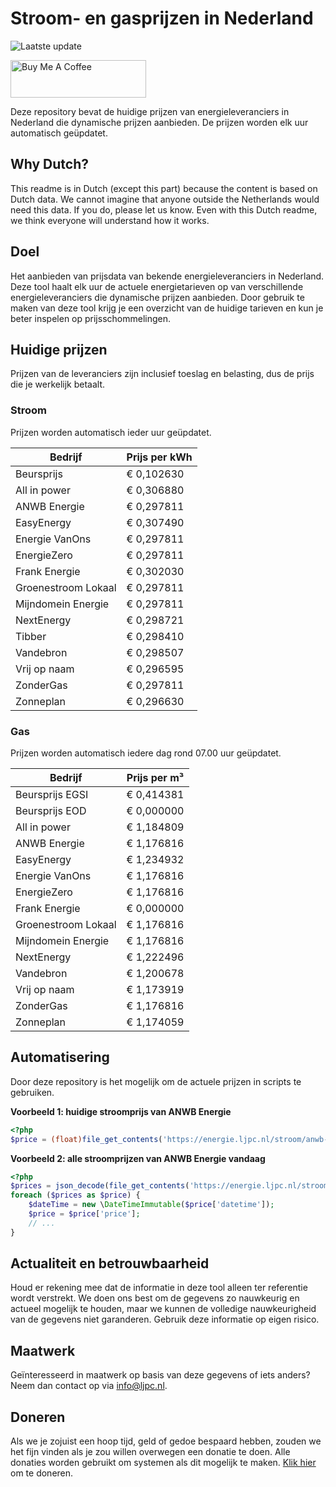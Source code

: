 # Stroom- en gasprijzen in Nederland

![Laatste update](https://img.shields.io/badge/laatste%20update-2023--12--01%2001%3A00%20CET-brightgreen)

<a href="https://www.buymeacoffee.com/Lars-" target="_blank"><img src="https://cdn.buymeacoffee.com/buttons/v2/default-orange.png" alt="Buy Me A Coffee" height="60" style="height: 60px !important;width: 217px !important;" ></a>

Deze repository bevat de huidige prijzen van energieleveranciers in Nederland die dynamische prijzen aanbieden. De prijzen worden elk uur automatisch geüpdatet.

## Why Dutch?

This readme is in Dutch (except this part) because the content is based on Dutch data. We cannot imagine that anyone outside the Netherlands would need this data. If you do, please let us know. Even with this Dutch readme, we think
everyone will understand how it works.

## Doel

Het aanbieden van prijsdata van bekende energieleveranciers in Nederland. Deze tool haalt elk uur de actuele energietarieven op van verschillende energieleveranciers die dynamische prijzen aanbieden. Door gebruik te maken van deze tool
krijg je een overzicht van de huidige tarieven en kun je beter inspelen op prijsschommelingen.

## Huidige prijzen

Prijzen van de leveranciers zijn inclusief toeslag en belasting, dus de prijs die je werkelijk betaalt.

### Stroom

Prijzen worden automatisch ieder uur geüpdatet.

 Bedrijf | Prijs per kWh 
---------|---------------
Beursprijs | € 0,102630
All in power | € 0,306880
ANWB Energie | € 0,297811
EasyEnergy | € 0,307490
Energie VanOns | € 0,297811
EnergieZero | € 0,297811
Frank Energie | € 0,302030
Groenestroom Lokaal | € 0,297811
Mijndomein Energie | € 0,297811
NextEnergy | € 0,298721
Tibber | € 0,298410
Vandebron | € 0,298507
Vrij op naam | € 0,296595
ZonderGas | € 0,297811
Zonneplan | € 0,296630


### Gas

Prijzen worden automatisch iedere dag rond 07.00 uur geüpdatet.

 Bedrijf | Prijs per m³ 
---------|--------------
Beursprijs EGSI | € 0,414381
Beursprijs EOD | € 0,000000
All in power | € 1,184809
ANWB Energie | € 1,176816
EasyEnergy | € 1,234932
Energie VanOns | € 1,176816
EnergieZero | € 1,176816
Frank Energie | € 0,000000
Groenestroom Lokaal | € 1,176816
Mijndomein Energie | € 1,176816
NextEnergy | € 1,222496
Vandebron | € 1,200678
Vrij op naam | € 1,173919
ZonderGas | € 1,176816
Zonneplan | € 1,174059


## Automatisering

Door deze repository is het mogelijk om de actuele prijzen in scripts te gebruiken.

**Voorbeeld 1: huidige stroomprijs van ANWB Energie**

```php
<?php
$price = (float)file_get_contents('https://energie.ljpc.nl/stroom/anwb-energie-nu.txt');

```

**Voorbeeld 2: alle stroomprijzen van ANWB Energie vandaag**

```php
<?php
$prices = json_decode(file_get_contents('https://energie.ljpc.nl/stroom/all-in-power-vandaag.json'),true);
foreach ($prices as $price) {
    $dateTime = new \DateTimeImmutable($price['datetime']);
    $price = $price['price'];
    // ...
}
```

## Actualiteit en betrouwbaarheid

Houd er rekening mee dat de informatie in deze tool alleen ter referentie wordt verstrekt. We doen ons best om de gegevens zo nauwkeurig en actueel mogelijk te houden, maar we kunnen de volledige nauwkeurigheid van de gegevens niet
garanderen. Gebruik deze informatie op eigen risico.

## Maatwerk

Geïnteresseerd in maatwerk op basis van deze gegevens of iets anders? Neem dan contact op
via [info@ljpc.nl](mailto:info@ljpc.nl?subject=Energie%20prijzen).

## Doneren

Als we je zojuist een hoop tijd, geld of gedoe bespaard hebben, zouden we het fijn vinden als je zou willen overwegen een
donatie te doen. Alle donaties worden gebruikt om systemen als dit mogelijk te
maken. [Klik hier](https://www.buymeacoffee.com/Lars-) om te doneren.

